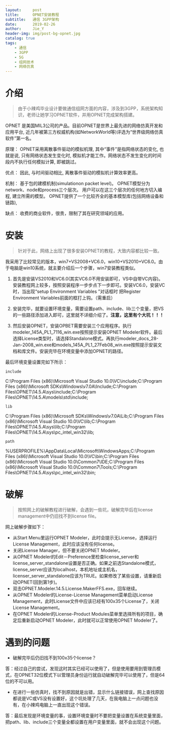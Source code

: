```yaml
---
layout:     post
title:      OPNET安装教程
subtitle:   通信 3GPP架构
date:       2019-02-26
author:     Jie_Y
header-img: img/post-bg-opnet.jpg
catalog: true
tags:
    - 通信
    - 3GPP
    - 5G
    - 组网技术
    - 网络仿真
---
```




# 介绍

> 由于小辣鸡毕业设计要做通信组网方面的内容，涉及到3GPP，系统架构知识，老师让她学习OPNET软件，并用OPNET完成架构搭建。

OPNET 是美国MIL3公司的产品。目前OPNET是世界上最先进的网络仿真开发和应用平台, 近几年被第三方权威机构(如NetworkWorld等)评选为“世界级网络仿真软件”第一名。

原理： 
OPNET采用离散事件驱动的模拟机理, 其中“事件”是指网络状态的变化, 也就是说, 只有网络状态发生变化时, 模拟机才能工作。网络状态不发生变化的时间段内不执行任何模拟计算, 即被跳过。 

优点： 
因此, 与时间驱动相比, 离散事件驱动的模拟机计算效率更高。 

机制： 
基于包的建模机制(simulationon packet level)。 
OPNET模型分为network、node和process三个层次。 
用户可以在这三个层次的任何地方切入编程, 建立所需的模型。 
OPNET提供了一个比较齐全的基本模型库(包括网络设备和链路), 

缺点： 
收费的商业软件，很贵，限制了其在研究领域的应用。

# 安装

> 针对于此，网络上出现了很多安装OPNET的教程，大致内容都比较一致。

我采用了比较常见的版本，win7+VS2008+VC6.0，win10+VS2010+VC6.0。由于电脑是win10系统，就主要介绍后一个步骤，win7安装教程类似。

1. 首先是安装VS2010和VC6.0(其实VC6.0不用安装即可，VS中自带VC内容)。安装教程网上较多，按照安装程序一步步点下一步即可。安装VC6.0，安装VC时，当出现“setup Environment Variables ”对话框时 把Register Environment Variables前面的框打上钩。（需重启）
2. 安装完毕，就要设置环境变量，需要设置path、include、lib三个变量，把VS的一些路径添加进入即可，这里就不详细介绍了。**注意，这里有个大坑！！！**

3. 然后安装OPNET，安装OPBET需要安装三个应用程序。执行modeler_145A_PL1_7116_win.exe按照提示安装OPNET Modeler软件。最后选择License类型时，请选择Standalone模式。再执行modeler_docs_28-Jan-2008_win.exe和models_145A_PL1_27Feb08_win.exe按照提示安装文档和库文件。安装完毕在环境变量中添加OPNET的路径。

最后环境变量设置完如下所示：

    include

C:\Program Files (x86)\Microsoft Visual Studio 10.0\VC\include;C:\Program Files (x86)\Microsoft SDKs\Windows\v7.0A\Include;C:\Program Files\OPNET\14.5.A\sys\include;C:\Program Files\OPNET\14.5.A\models\std\include;

    lib

C:\Program Files (x86)\Microsoft SDKs\Windows\v7.0A\Lib;C:\Program Files (x86)\Microsoft Visual Studio 10.0\VC\lib;C:\Program Files\OPNET\14.5.A\sys\lib;C:\Program Files\OPNET\14.5.A\sys\pc_intel_win32\lib;

    path

%USERPROFILE%\AppData\Local\Microsoft\WindowsApps;C:\Program Files (x86)\Microsoft Visual Studio 10.0\VC\bin;C:\Program Files (x86)\Microsoft Visual Studio 10.0\Common7\IDE;C:\Program Files (x86)\Microsoft Visual Studio 10.0\Common7\Tools;C:\Program Files\OPNET\14.5.A\sys\pc_intel_win32\bin;

# 破解

> 按照网上的破解教程进行破解，会遇到一些坑，破解完毕后在license management中仍旧找不到license file。

网上破解步骤如下：

   - 从Start Menu里运行OPNET Modeler，此时会提示无License，选择运行License  Management，此时应该没有任何license。
   - 关闭License Manager，但不要关闭OPNET Modeler。
   - 从OPNET Modeler的Edit－Preference里检查license_server和license_server_standalone设置是否正确。如果之前选Standalone模式，license_server应该为localhost，本机地址或主机名，licenser_server_standalone应该为TRUE。如果修改了某些设置，请重新启动OPNET(回到第1步)。
   - 双击OPNET.Modeler.14.5.License.MakerFFS.exe，回车继续。
   - 从OPNET Modeler的License-License Management菜单启动License Management，此时License文件中应该已经有100x35个License了，关闭License Management。
   - 在OPNET Modeler的License-Product Modules菜单里选择所有的项目，确定后重新启动OPNET Modeler，此时就可以正常使用OPNET Modeler了。

# 遇到的问题

- 破解完毕后仍旧找不到100x35个license？

答：经过自己的尝试，发现这时其实已经可以使用了，但是使用要用到管理员模式，在OPNET32位模式下以管理员身份运行就自动破解完毕可以使用了，但是64位的不可以用。

- 在进行一些仿真时，找不到原因就是出错，显示什么链接错误，网上查找原因都说是VC或VS没有设置好，这个坑处理了几天，在我电脑上一点问题也没有，在小辣鸡电脑上一直出现这个错误。

答：最后发现是环境变量的事，设置环境变量时不要把变量设置在系统变量里面，把path、lib、include三个变量全都设置在用户变量里面，就不会出现这个问题。



